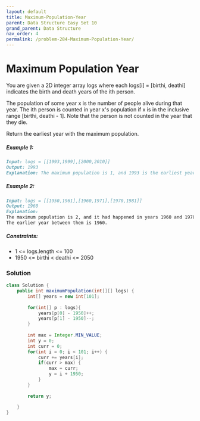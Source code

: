```yaml
---
layout: default
title: Maximum-Population-Year
parent: Data Structure Easy Set 10
grand_parent: Data Structure
nav_order: 4
permalink: /problem-284-Maximum-Population-Year/
---
```

# Maximum Population Year
You are given a 2D integer array logs where each logs[i] = [birthi, deathi] indicates the birth and death years of the ith person.

The population of some year x is the number of people alive during that year. The ith person is counted in year x's population if x is in the inclusive range [birthi, deathi - 1]. Note that the person is not counted in the year that they die.

Return the earliest year with the maximum population.

##### Example 1:
```markdown
Input: logs = [[1993,1999],[2000,2010]]
Output: 1993
Explanation: The maximum population is 1, and 1993 is the earliest year with this population.
```
##### Example 2:
```markdown
Input: logs = [[1950,1961],[1960,1971],[1970,1981]]
Output: 1960
Explanation:
The maximum population is 2, and it had happened in years 1960 and 1970.
The earlier year between them is 1960.
```
##### Constraints:
* 1 <= logs.length <= 100
* 1950 <= birthi < deathi <= 2050

### Solution
```java
class Solution {
    public int maximumPopulation(int[][] logs) {
        int[] years = new int[101];
        
        for(int[] p : logs){
            years[p[0] - 1950]++;
            years[p[1] - 1950]--;
        }
        
        int max = Integer.MIN_VALUE;
        int y = 0;
        int curr = 0;
        for(int i = 0; i < 101; i++) {
            curr += years[i];
            if(curr > max) {
                max = curr;
                y = i + 1950;
            }
        }
        
        return y;
        
    }
}
```